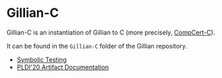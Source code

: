 # Gillian-C

Gillian-C is an instantiation of Gillian to C (more precisely, [CompCert-C](https://compcert.org/compcert-C.html)).

It can be found in the `Gillian-C` folder of the Gillian repository.

- [Symbolic Testing](./symbolic-testing)
- [PLDI'20 Artifact Documentation](./pldi20-artifact)
